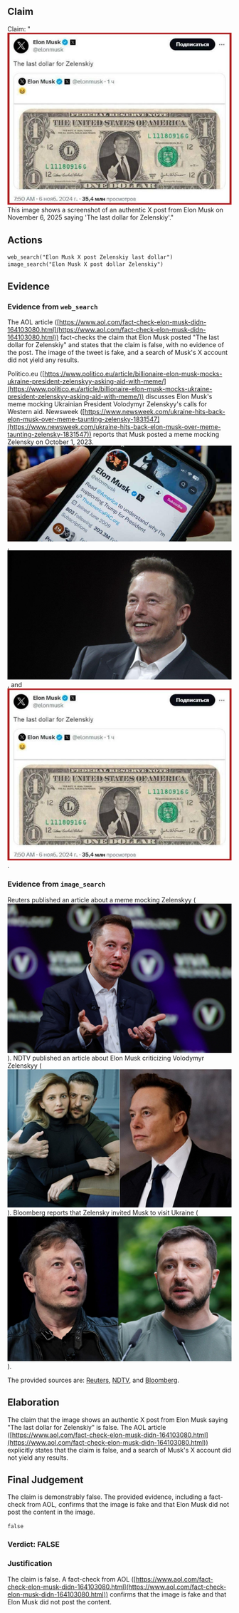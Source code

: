 ## Claim
Claim: "![image 19](media/60.jpg) This image shows a screenshot of an authentic X post from Elon Musk on November 6, 2025 saying 'The last dollar for Zelenskiy'."

## Actions
```
web_search("Elon Musk X post Zelenskiy last dollar")
image_search("Elon Musk X post dollar Zelenskiy")
```

## Evidence
### Evidence from `web_search`
The AOL article ([https://www.aol.com/fact-check-elon-musk-didn-164103080.html](https://www.aol.com/fact-check-elon-musk-didn-164103080.html)) fact-checks the claim that Elon Musk posted "The last dollar for Zelenskiy" and states that the claim is false, with no evidence of the post. The image of the tweet is fake, and a search of Musk's X account did not yield any results.

Politico.eu ([https://www.politico.eu/article/billionaire-elon-musk-mocks-ukraine-president-zelenskyy-asking-aid-with-meme/](https://www.politico.eu/article/billionaire-elon-musk-mocks-ukraine-president-zelenskyy-asking-aid-with-meme/)) discusses Elon Musk's meme mocking Ukrainian President Volodymyr Zelenskyy's calls for Western aid. Newsweek ([https://www.newsweek.com/ukraine-hits-back-elon-musk-over-meme-taunting-zelensky-1831547](https://www.newsweek.com/ukraine-hits-back-elon-musk-over-meme-taunting-zelensky-1831547)) reports that Musk posted a meme mocking Zelensky on October 1, 2023. ![image 13132](media/2025-08-31_18-15-1756664149-844193.jpg), ![image 13163](media/2025-08-31_18-16-1756664175-588284.jpg), and ![image 19](media/60.jpg).


### Evidence from `image_search`
Reuters published an article about a meme mocking Zelenskyy (![image 13168](media/2025-08-31_18-16-1756664190-011782.jpg)). NDTV published an article about Elon Musk criticizing Volodymyr Zelenskyy (![image 13169](media/2025-08-31_18-16-1756664190-577189.jpg)). Bloomberg reports that Zelensky invited Musk to visit Ukraine (![image 13170](media/2025-08-31_18-16-1756664190-804021.jpg)).

The provided sources are: [Reuters](https://www.reuters.com/world/europe/ukraines-parliament-taunts-elon-musk-after-meme-mocking-zelenskiy-2023-10-02/), [NDTV](https://www.ndtv.com/world-news/elon-musk-shreds-ukraines-volodymyr-zelensky-over-old-vogue-shoot-while-kids-were-dying-7756209), and [Bloomberg](https://www.bloomberg.com/news/articles/2022-11-30/zelenskiy-invites-musk-to-visit-ukraine-in-response-to-his-talk-of-peace-deal).


## Elaboration
The claim that the image shows an authentic X post from Elon Musk saying "The last dollar for Zelenskiy" is false. The AOL article ([https://www.aol.com/fact-check-elon-musk-didn-164103080.html](https://www.aol.com/fact-check-elon-musk-didn-164103080.html)) explicitly states that the claim is false, and a search of Musk's X account did not yield any results.


## Final Judgement
The claim is demonstrably false. The provided evidence, including a fact-check from AOL, confirms that the image is fake and that Elon Musk did not post the content in the image.

`false`

### Verdict: FALSE

### Justification
The claim is false. A fact-check from AOL ([https://www.aol.com/fact-check-elon-musk-didn-164103080.html](https://www.aol.com/fact-check-elon-musk-didn-164103080.html)) confirms that the image is fake and that Elon Musk did not post the content.
